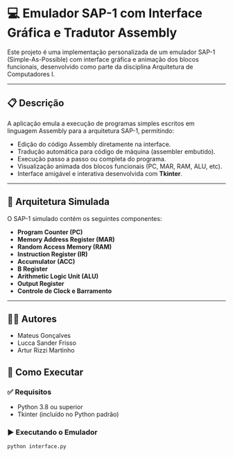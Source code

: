 # 💻 Emulador SAP-1 com Interface Gráfica e Tradutor Assembly

Este projeto é uma implementação personalizada de um emulador SAP-1 (Simple-As-Possible) com interface gráfica e animação dos blocos funcionais, desenvolvido como parte da disciplina Arquitetura de Computadores I.

---

## 📋 Descrição

A aplicação emula a execução de programas simples escritos em linguagem Assembly para a arquitetura SAP-1, permitindo:

- Edição do código Assembly diretamente na interface.
- Tradução automática para código de máquina (assembler embutido).
- Execução passo a passo ou completa do programa.
- Visualização animada dos blocos funcionais (PC, MAR, RAM, ALU, etc).
- Interface amigável e interativa desenvolvida com **Tkinter**.

---

## 🧠 Arquitetura Simulada

O SAP-1 simulado contém os seguintes componentes:

- **Program Counter (PC)**
- **Memory Address Register (MAR)**
- **Random Access Memory (RAM)**
- **Instruction Register (IR)**
- **Accumulator (ACC)**
- **B Register**
- **Arithmetic Logic Unit (ALU)**
- **Output Register**
- **Controle de Clock e Barramento**

---
## 👨‍💻 Autores

- Mateus Gonçalves
- Lucca Sander Frisso
- Artur Rizzi Martinho


## 🚀 Como Executar

### ✅ Requisitos

- Python 3.8 ou superior
- Tkinter (incluído no Python padrão)

### ▶️ Executando o Emulador

```bash
python interface.py
